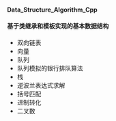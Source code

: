 #### Data_Structure_Algorithm_Cpp
#### 基于类继承和模板实现的基本数据结构
* 双向链表
* 向量
* 队列
 * 队列模拟的银行排队算法
* 栈
 * 逆波兰表达式求解
 * 括号匹配
 * 进制转化
* 二叉数


